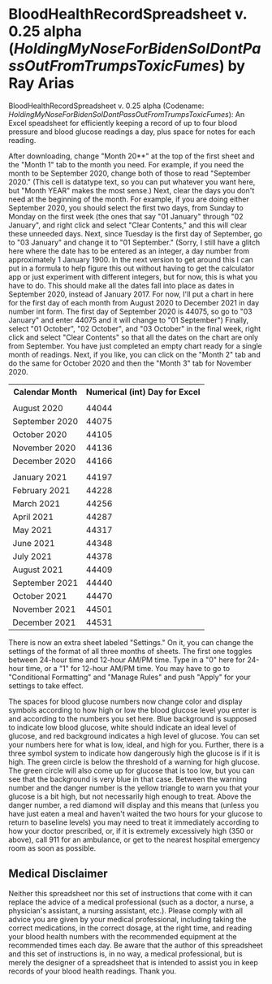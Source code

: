# BloodHealthRecordSpreadsheet v. 0.25 alpha (<i>HoldingMyNoseForBidenSoIDontPassOutFromTrumpsToxicFumes</i>) by Ray Arias
  
<p>BloodHealthRecordSpreadsheet v. 0.25 alpha (Codename: <i>HoldingMyNoseForBidenSoIDontPassOutFromTrumpsToxicFumes</i>): An Excel speadsheet for efficiently keeping a record of up to four blood pressure and blood glucose readings a day, plus space for notes for each reading.</p>

<p>After downloading, change "Month 20**" at the top of the first sheet and the "Month 1" tab to the month you need. For example, if you need the month to be September 2020, change both of those to read "September 2020." (This cell is datatype text, so you can put whatever you want here, but "Month YEAR" makes the most sense.) Next, clear the days you don't need at the beginning of the month. For example, if you are doing either September 2020, you should select the first two days, from Sunday to Monday on the first week (the ones that say "01 January" through "02 January", and right click and select "Clear Contents," and this will clear these unneeded days. Next, since Tuesday is the first day of September, go to "03 January" and change it to "01 September." (Sorry, I still have a glitch here where the date has to be entered as an integer, a day number from approximately 1 January 1900. In the next version to get around this I can put in a formula to help figure this out without having to get the calculator app or just experiment with different integers, but for now, this is what you have to do. This should make all the dates fall into place as dates in September 2020, instead of January 2017. For now, I'll put a chart in here for the first day of each month from August 2020 to December 2021 in day number int form. The first day of September 2020 is 44075, so go to "03 January" and enter 44075 and it will change to "01 September") Finally, select "01 October", "02 October", and "03 October" in the final week, right click and select "Clear Contents" so that all the dates on the chart are only from September. You have just completed an empty chart ready for a single month of readings. Next, if you like, you can click on the "Month 2" tab and do the same for October 2020 and then the "Month 3" tab for November 2020.</p>

<table>
<tr> <th>Calendar Month</th>           <th>Numerical (int) Day for Excel</th> </tr>
<tr> <td></td> <td></td> </tr>
<tr> <td>August 2020</td>                               <td>44044</td> </tr> 
<tr> <td>September 2020</td>                            <td>44075</td> </tr>
<tr> <td>October 2020</td>                              <td>44105</td> </tr>
<tr> <td>November 2020</td>                             <td>44136</td> </tr>
<tr> <td>December 2020</td>                             <td>44166</td> </tr>
<tr> <td></td> <td></td> </tr>
<tr> <td>January 2021</td>                              <td>44197</td> </tr>
<tr> <td>February 2021</td>                             <td>44228</td> </tr>
<tr> <td>March 2021</td>                                <td>44256</td> </tr>
<tr> <td>April 2021</td>                                <td>44287</td> </tr>
<tr> <td>May 2021</td>                                  <td>44317</td> </tr>
<tr> <td>June 2021</td>                                 <td>44348</td> </tr>
<tr> <td>July 2021</td>                                 <td>44378</td> </tr>
<tr> <td>August 2021</td>                               <td>44409</td> </tr>
<tr> <td>September 2021</td>                            <td>44440</td> </tr>
<tr> <td>October 2021</td>                              <td>44470</td> </tr>
<tr> <td>November 2021</td>                             <td>44501</td> </tr>
<tr> <td>December 2021</td>                             <td>44531</td> </tr>
</table>

<p> There is now an extra sheet labeled "Settings." On it, you can change the settings of the format of all three months of sheets. The first one toggles between 24-hour time and 12-hour AM/PM time. Type in a "0" here for 24-hour time, or a "1" for 12-hour AM/PM time. You may have to go to "Conditional Formatting" and "Manage Rules" and push "Apply" for your settings to take effect.</p>

<p> The spaces for blood glucose numbers now change color and display symbols according to how high or low the blood glucose level you enter is and according to the numbers you set here. Blue background is supposed to indicate low blood glucose, white should indicate an ideal level of glucose, and red background indicates a high level of glucose. You can set your numbers here for what is low, ideal, and high for you. Further, there is a three symbol system to indicate how dangerously high the glucose is if it is high. The green circle is below the threshold of a warning for high glucose. The green circle will also come up for glucose that is too low, but you can see that the background is very blue in that case. Between the warning number and the danger number is the yellow triangle to warn you that your glucose is a bit high, but not necessarily high enough to treat. Above the danger number, a red diamond will display and this means that (unless you have just eaten a meal and haven't waited the two hours for your glucose to return to baseline levels) you may need to treat it immediately according to how your doctor prescribed, or, if it is extremely excessively high (350 or above), call 911 for an ambulance, or get to the nearest hospital emergency room as soon as possible.</p>


## Medical Disclaimer

<p> Neither this spreadsheet nor this set of instructions that come with it can replace the advice of a medical professional (such as a doctor, a nurse, a physician's assistant, a nursing assistant, etc.). Please comply with all advice you are given by your medical professional, including taking the correct medications, in the correct dosage, at the right time, and reading your blood health numbers with the recommended equipment at the recommended times each day. Be aware that the author of this spreadsheet and this set of instructions is, in no way, a medical professional, but is merely the designer of a spreadsheet that is intended to assist you in keep records of your blood health readings. Thank you. </p>
